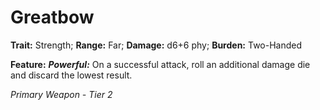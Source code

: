 # Greatbow

**Trait:** Strength; **Range:** Far; **Damage:** d6+6 phy; **Burden:** Two-Handed

**Feature:** ***Powerful:*** On a successful attack, roll an additional damage die and discard the lowest result.

*Primary Weapon - Tier 2*
